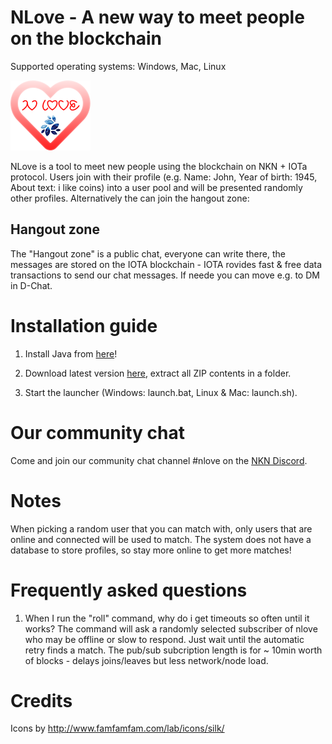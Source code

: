 # NLove - A new way to meet people on the blockchain
Supported operating systems: Windows, Mac, Linux

![logo](src/main/java/resources/logo.png)

NLove is a tool to meet new people using the blockchain on NKN + IOTa protocol.
Users join with their profile (e.g. Name: John, Year of birth: 1945, About text: 
i like coins) into a user pool and will be presented randomly other profiles. Alternatively the can join the hangout zone:

## Hangout zone
The "Hangout zone" is a public chat, everyone can write there, the messages are stored 
on the IOTA blockchain - IOTA rovides fast & free data transactions to send our chat messages.
If neede you can move e.g. to DM in D-Chat.

# Installation guide

1) Install Java from [here](https://www.java.com/download)!

2) Download latest version [here](https://github.com/zero24x/nlove/releases/latest/download/nlove.zip), extract all ZIP contents in a folder.

3) Start the launcher (Windows: launch.bat, Linux & Mac: launch.sh).

# Our community chat

Come and join our community chat channel #nlove on the [NKN Discord](https://discord.gg/8Yawr6z).

# Notes

When picking a random user that you can match with, only users that are online and connected 
will be used to match. The system does not have a database to store profiles, so stay 
more online to get more matches!

# Frequently asked questions

1) When I run the "roll" command, why do i get timeouts so often until it works? The 
command will ask a randomly selected subscriber of nlove who may be offline or slow 
to respond. Just wait until the automatic retry finds a match. The pub/sub subcription 
length is for ~ 10min worth of blocks - delays joins/leaves but less network/node load.
# Credits
Icons by http://www.famfamfam.com/lab/icons/silk/

